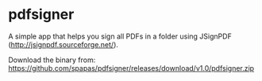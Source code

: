 # pdfsigner

A simple app that helps you sign all PDFs in a folder using JSignPDF (http://jsignpdf.sourceforge.net/).

Download the binary from: https://github.com/spapas/pdfsigner/releases/download/v1.0/pdfsigner.zip